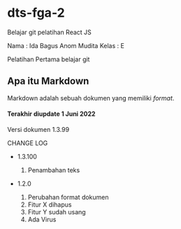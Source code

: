 # dts-fga-2
Belajar git pelatihan React JS

Nama : Ida Bagus Anom Mudita
Kelas : E

Pelatihan Pertama belajar git


## Apa itu Markdown
Markdown adalah sebuah dokumen yang memiliki _format_.

#### Terakhir diupdate 1 Juni 2022

Versi dokumen 1.3.99


CHANGE LOG
- 1.3.100
  1. Penambahan teks

- 1.2.0
  1. Perubahan format dokumen
  2. Fitur X dihapus 
  3. Fitur Y sudah usang
  4. Ada Virus
